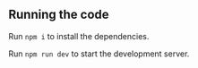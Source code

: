 
  
  ## Running the code

  Run `npm i` to install the dependencies.

  Run `npm run dev` to start the development server.
  
